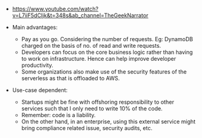 * https://www.youtube.com/watch?v=L7iiF5dCIjk&t=348s&ab_channel=TheGeekNarrator
* Main advantages:
    * Pay as you go. Considering the number of requests. Eg: DynamoDB charged on the basis of no. of read and write requests.
    * Developers can focus on the core business logic rather than having to work on infrastructure. Hence can help improve developer productivity.
    * Some organizations also make use of the security features of the serverless as that is offloaded to AWS.

* Use-case dependent:
    * Startups might be fine with offshoring responsibility to other services such that I only need to write 10% of the code.
    * Remember: code is a liability.
    * On the other hand, in an enterprise, using this external service might bring compliance related issue, security audits, etc.